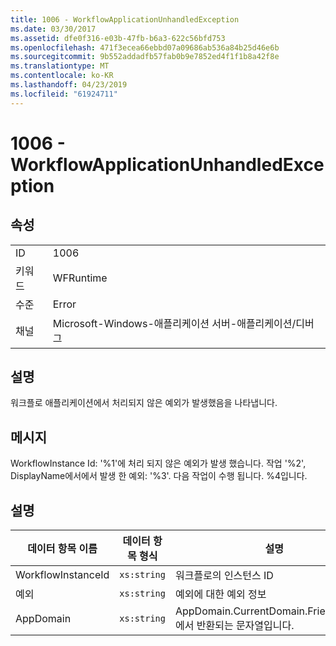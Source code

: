 ```yaml
---
title: 1006 - WorkflowApplicationUnhandledException
ms.date: 03/30/2017
ms.assetid: dfe0f316-e03b-47fb-b6a3-622c56bfd753
ms.openlocfilehash: 471f3ecea66ebbd07a09686ab536a84b25d46e6b
ms.sourcegitcommit: 9b552addadfb57fab0b9e7852ed4f1f1b8a42f8e
ms.translationtype: MT
ms.contentlocale: ko-KR
ms.lasthandoff: 04/23/2019
ms.locfileid: "61924711"
---
```

# <a name="1006---workflowapplicationunhandledexception"></a>1006 - WorkflowApplicationUnhandledException
## <a name="properties"></a>속성  
  
|||  
|-|-|  
|ID|1006|  
|키워드|WFRuntime|  
|수준|Error|  
|채널|Microsoft-Windows-애플리케이션 서버-애플리케이션/디버그|  
  
## <a name="description"></a>설명  
 워크플로 애플리케이션에서 처리되지 않은 예외가 발생했음을 나타냅니다.  
  
## <a name="message"></a>메시지  
 WorkflowInstance Id: '%1'에 처리 되지 않은 예외가 발생 했습니다.  작업 '%2', DisplayName에서에서 발생 한 예외: '%3'.  다음 작업이 수행 됩니다. %4입니다.  
  
## <a name="details"></a>설명  
  
|데이터 항목 이름|데이터 항목 형식|설명|  
|--------------------|--------------------|-----------------|  
|WorkflowInstanceId|`xs:string`|워크플로의 인스턴스 ID|  
|예외|`xs:string`|예외에 대한 예외 정보|  
|AppDomain|`xs:string`|AppDomain.CurrentDomain.FriendlyName에서 반환되는 문자열입니다.|
